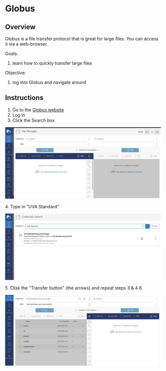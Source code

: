 # **Globus**

## Overview
Globus is a file transfer protocol that is great for large files. You can access it via a web-browser.

Goals:
1. learn how to quickly transfer large files

Objective:
1. log into Globus and navigate around

## Instructions
1. Go to the [Globus website](https://globus.org)
2. Log in
3. Click the Search box
<p align="center">
  <img src="/Module_3/images/globus1.png" width="1000"/>
</p>
4. Type in "UVA Standard"
<p align="center">
  <img src="/Module_3/images/globus2.png" width="1000"/>
</p>
5. Clisk the "Transfer button" (the arrows) and repeat steps 3 & 4
6. <p align="center">
  <img src="/Module_3/images/globus3.png" width="1000"/>
</p>
